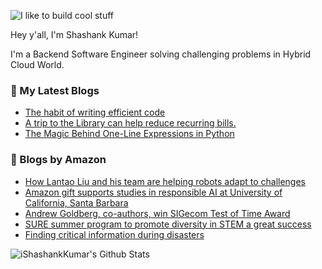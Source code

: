 ![I like to build cool stuff](https://res.cloudinary.com/dt8g3rhcy/image/upload/v1595929574/i_like_to_build_cool_shit._1_nzbwjh.png)

Hey y'all, I'm Shashank Kumar! 

I'm a Backend Software Engineer solving challenging problems in Hybrid Cloud World.

### 📕 My Latest Blogs
<!-- BLOG-POST-LIST:START -->
- [The habit of writing efficient code](https://medium.com/@ishashankkumar/the-habit-of-writing-efficient-code-153b05f04269?source=rss-d24dda280d5f------2)
- [A trip to the Library can help reduce recurring bills.](https://medium.com/swlh/a-trip-to-the-library-can-help-reduce-recurring-bills-23bca495cdf5?source=rss-d24dda280d5f------2)
- [The Magic Behind One-Line Expressions in Python](https://medium.com/swlh/the-magic-behind-one-line-expressions-in-python-816c10180c5c?source=rss-d24dda280d5f------2)
<!-- BLOG-POST-LIST:END -->

### 📕 Blogs by Amazon
<!-- AMAZON-BLOG-POST-LIST:START -->
- [How Lantao Liu and his team are helping robots adapt to challenges](https://www.amazon.science/research-awards/success-stories/how-lantao-liu-and-his-team-are-helping-robots-adapt-to-challenges)
- [Amazon gift supports studies in responsible AI at University of California, Santa Barbara](https://www.amazon.science/academic-engagements/amazon-gift-supports-studies-in-responsible-ai-at-university-of-california-santa-barbara)
- [Andrew Goldberg, co-authors, win SIGecom Test of Time Award](https://www.amazon.science/latest-news/andrew-goldberg-co-authors-win-sigecom-test-of-time-award)
- [SURE summer program to promote diversity in STEM a great success](https://www.amazon.science/academic-engagements/sure-summer-program-to-promote-diversity-in-stem-a-great-success)
- [Finding critical information during disasters](https://www.amazon.science/research-awards/success-stories/finding-critical-information-during-disasters)
<!-- AMAZON-BLOG-POST-LIST:END -->



<img align="center" alt="iShashankKumar's Github Stats" src="https://github-readme-stats.vercel.app/api?username=ishashankkumar&show_icons=true&hide_border=true" />
